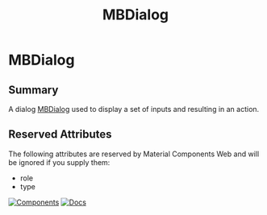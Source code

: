 ﻿---
uid: C.MBDialog
title: MBDialog
---
# MBDialog

## Summary

A dialog [MBDialog](https://material-web.dev/components/Dialog/) used to display a set of inputs and resulting in an action.

## Reserved Attributes

The following attributes are reserved by Material Components Web and will be ignored if you supply them:

- role
- type

[![Components](https://img.shields.io/static/v1?label=Components&message=Core&color=blue)](xref:A.CoreComponents)
[![Docs](https://img.shields.io/static/v1?label=API%20Documentation&message=MBDialog&color=brightgreen)](xref:Material.Blazor.MBDialog)
